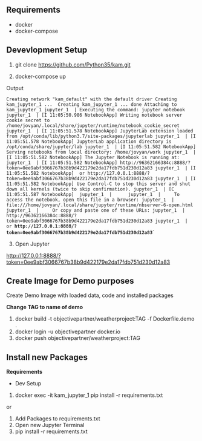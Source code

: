 
## Requirements
* docker
* docker-compose

## Devevlopment Setup

1. git clone https://github.com/Python35/kam.git

2. docker-compose up

Output

`Creating network "kam_default" with the default driver
Creating kam_jupyter_1 ... 
Creating kam_jupyter_1 ... done
Attaching to kam_jupyter_1
jupyter_1  | Executing the command: jupyter notebook
jupyter_1  | [I 11:05:50.986 NotebookApp] Writing notebook server cookie secret to /home/jovyan/.local/share/jupyter/runtime/notebook_cookie_secret
jupyter_1  | [I 11:05:51.578 NotebookApp] JupyterLab extension loaded from /opt/conda/lib/python3.7/site-packages/jupyterlab
jupyter_1  | [I 11:05:51.578 NotebookApp] JupyterLab application directory is /opt/conda/share/jupyter/lab
jupyter_1  | [I 11:05:51.582 NotebookApp] Serving notebooks from local directory: /home/jovyan/work
jupyter_1  | [I 11:05:51.582 NotebookApp] The Jupyter Notebook is running at:
jupyter_1  | [I 11:05:51.582 NotebookApp] http://96362166384c:8888/?token=0ee9abf3066767b38b9d422179e2da17fdb751d230d12a83
jupyter_1  | [I 11:05:51.582 NotebookApp]  or http://127.0.0.1:8888/?token=0ee9abf3066767b38b9d422179e2da17fdb751d230d12a83
jupyter_1  | [I 11:05:51.582 NotebookApp] Use Control-C to stop this server and shut down all kernels (twice to skip confirmation).
jupyter_1  | [C 11:05:51.587 NotebookApp] 
jupyter_1  |     
jupyter_1  |     To access the notebook, open this file in a browser:
jupyter_1  |         file:///home/jovyan/.local/share/jupyter/runtime/nbserver-6-open.html
jupyter_1  |     Or copy and paste one of these URLs:
jupyter_1  |         http://96362166384c:8888/?token=0ee9abf3066767b38b9d422179e2da17fdb751d230d12a83
jupyter_1  |      or `**`http://127.0.0.1:8888/?token=0ee9abf3066767b38b9d422179e2da17fdb751d230d12a83`**`

3. Open Jupyter

http://127.0.0.1:8888/?token=0ee9abf3066767b38b9d422179e2da17fdb751d230d12a83


## Create Image for Demo purposes

Create Demo Image with loaded data, code and installed packages

**Change TAG to name of demo**

1. docker build -t objectivepartner/weatherproject:TAG -f Dockerfile.demo .
2. docker login -u objectivepartner docker.io
3. docker push objectivepartner/weatherproject:TAG

## Install new Packages
**Requirements**
* Dev Setup
 
1. docker exec -it kam_jupyter_1 pip install -r requirements.txt

or

1. Add Packages to requirements.txt
2. Open new Jupyter Terminal 
3. pip install -r requirements.txt


